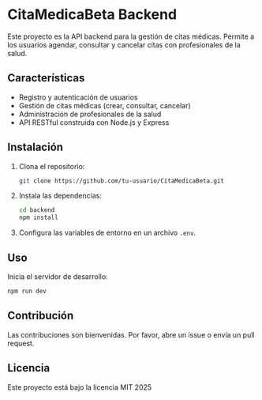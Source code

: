 # CitaMedicaBeta Backend

Este proyecto es la API backend para la gestión de citas médicas. Permite a los usuarios agendar, consultar y cancelar citas con profesionales de la salud.

## Características

- Registro y autenticación de usuarios
- Gestión de citas médicas (crear, consultar, cancelar)
- Administración de profesionales de la salud
- API RESTful construida con Node.js y Express

## Instalación

1. Clona el repositorio:
    ```bash
    git clone https://github.com/tu-usuario/CitaMedicaBeta.git
    ```
2. Instala las dependencias:
    ```bash
    cd backend
    npm install
    ```
3. Configura las variables de entorno en un archivo `.env`.

## Uso

Inicia el servidor de desarrollo:
```bash
npm run dev
```

## Contribución

Las contribuciones son bienvenidas. Por favor, abre un issue o envía un pull request.

## Licencia

Este proyecto está bajo la licencia MIT 2025